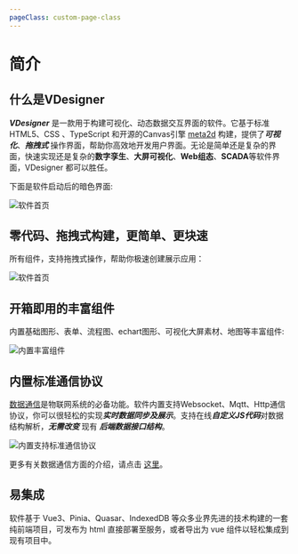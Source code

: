 ```yaml
---
pageClass: custom-page-class
---
```

# 简介

## 什么是VDesigner

***VDesigner*** 是一款用于构建可视化、动态数据交互界面的软件。它基于标准 HTML5、CSS 、TypeScript 和开源的Canvas引擎 [meta2d](https://github.com/le5le-com/meta2d.js) 构建，提供了***可视化***、***拖拽式*** 操作界面，帮助你高效地开发用户界面。无论是简单还是复杂的界面，快速实现还是复杂的**数字孪生**、**大屏可视化**、**Web组态**、**SCADA**等软件界面，VDesigner 都可以胜任。

下面是软件启动后的暗色界面:

![软件首页](/images/screenshot/guide/index.png)

## 零代码、拖拽式构建，更简单、更块速

所有组件，支持拖拽式操作，帮助你极速创建展示应用：

![软件首页](/images/screenshot/guide/drag.gif)


## 开箱即用的丰富组件

内置基础图形、表单、流程图、echart图形、可视化大屏素材、地图等丰富组件:

![内置丰富组件](/images/screenshot/guide/components.gif)

## 内置标准通信协议

[数据通信](../concept/data.md)是物联网系统的必备功能。软件内置支持Websocket、Mqtt、Http通信协议，你可以很轻松的实现***实时数据同步及展示***。支持在线***自定义JS代码***对数据结构解析，***无需改变*** 现有 ***后端数据接口结构***。

![内置支持标准通信协议](/images/screenshot/guide/comm.gif)

更多有关数据通信方面的介绍，请点击 [这里](../concept/data.md)。

## 易集成

软件基于 Vue3、Pinia、Quasar、IndexedDB 等众多业界先进的技术构建的一套纯前端项目，可发布为 html 直接部署至服务，或者导出为 vue 组件以轻松集成到现有项目中。
